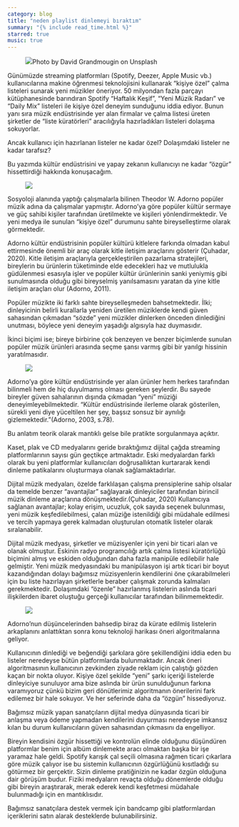 ```yaml
---
category: blog
title: "neden playlist dinlemeyi bıraktım"
summary: "{% include read_time.html %}"
starred: true
music: true
---
```


<figure><img src="https://miro.medium.com/max/10232/1*awoNoUTZiY4LXBE8b9gpvA.jpeg" />Photo by David Grandmougin on Unsplash</figure>

Günümüzde streaming platformları (Spotify, Deezer, Apple Music vb.) kullanıcılarına makine öğrenmesi teknolojisini kullanarak “kişiye özel” çalma listeleri sunarak yeni müzikler öneriyor. 50 milyondan fazla parçayı kütüphanesinde barındıran Spotify “Haftalık Keşif”, “Yeni Müzik Radarı” ve “Daily Mix” listeleri ile kişiye özel deneyim sunduğunu iddia ediyor. Bunun yanı sıra müzik endüstrisinde yer alan firmalar ve çalma listesi üreten şirketler de “liste küratörleri” aracılığıyla hazırladıkları listeleri dolaşıma sokuyorlar.

Ancak kullanıcı için hazırlanan listeler ne kadar özel? Dolaşımdaki listeler ne kadar tarafsız?

Bu yazımda kültür endüstrisini ve yapay zekanın kullanıcıyı ne kadar “özgür” hissettirdiği hakkında konuşacağım.

<figure><img src="../../../i/filler.png" /></figure>

Sosyoloji alanında yaptığı çalışmalarla bilinen Theodor W. Adorno popüler müzik adına da çalışmalar yapmıştır. Adorno’ya göre popüler kültür sermaye ve güç sahibi kişiler tarafından üretilmekte ve kişileri yönlendirmektedir. Ve yeni medya ile sunulan “kişiye özel” durumunu sahte bireyselleştirme olarak görmektedir.

Adorno kültür endüstrisinin popüler kültürü kitlelere farkında olmadan kabul ettirmesinde önemli bir araç olarak kitle iletişim araçlarını gösterir (Çuhadar, 2020). Kitle iletişim araçlarıyla gerçekleştirilen pazarlama stratejileri, bireylerin bu ürünlerin tüketiminde elde edecekleri haz ve mutlulukla güdülenmesi esasıyla işler ve popüler kültür ürünlerinin sanki yeniymiş gibi sunulmasında olduğu gibi bireyselmiş yanılsamasını yaratan da yine kitle iletişim araçları olur (Adorno, 2011).

Popüler müzikte iki farklı sahte bireyselleşmeden bahsetmektedir. İlki; dinleyicinin belirli kurallarla yeniden üretilen müziklerde kendi güven sahasından çıkmadan “sözde” yeni müzikler dinlerken önceden dinlediğini unutması, böylece yeni deneyim yaşadığı algısıyla haz duymasıdır.

İkinci biçimi ise; bireye birbirine çok benzeyen ve benzer biçimlerde sunulan popüler müzik ürünleri arasında seçme şansı varmış gibi bir yanılgı hissinin yaratılmasıdır.

<figure><img src="../../i/filler.png" /></figure>

Adorno’ya göre kültür endüstrisinde yer alan ürünler hem herkes tarafından bilinmeli hem de hiç duyulmamış olması gereken şeylerdir. Bu sayede bireyler güven sahalarının dışında çıkmadan “yeni” müziği deneyimleyebilmektedir. “Kültür endüstrisinde ilerleme olarak gösterilen, sürekli yeni diye yüceltilen her şey, başsız sonsuz bir aynılığı gizlemektedir.”(Adorno, 2003, s.78).

Bu anlatım teorik olarak mantıklı gelse bile pratikte sorgulanmaya açıktır.

Kaset, plak ve CD medyalarını geride bıraktığımız dijital çağda streaming platformlarının sayısı gün geçtikçe artmaktadır. Eski medyalardan farklı olarak bu yeni platformlar kullanıcıları doğrusallıktan kurtararak kendi dinleme patikalarını oluşturmaya olanak sağlamaktadırlar.

Dijital müzik medyaları, özelde farklılaşan çalışma prensiplerine sahip olsalar da temelde benzer “avantajlar” sağlayarak dinleyiciler tarafından birincil müzik dinleme araçlarına dönüşmektedir.(Çuhadar, 2020) Kullanıcıya sağlanan avantajlar; kolay erişim, ucuzluk, çok sayıda seçenek bulunması, yeni müzik keşfedilebilmesi, çalan müziğe istenildiği gibi müdahale edilmesi ve tercih yapmaya gerek kalmadan oluşturulan otomatik listeler olarak sıralanabilir.

Dijital müzik medyası, şirketler ve müzisyenler için yeni bir ticari alan ve olanak olmuştur. Eskinin radyo programcılığı artık çalma listesi küratörlüğü biçimini almış ve eskiden olduğundan daha fazla manipüle edilebilir hale gelmiştir. Yeni müzik medyasındaki bu manipülasyon işi artık ticari bir boyut kazandığından dolayı bağımsız müzisyenlerin kendilerini öne çıkarabilmeleri için bu liste hazırlayan şirketlerle beraber çalışmak zorunda kalmaları gerekmektedir. Dolaşımdaki “özenle” hazırlanmış listelerin aslında ticari ilişkilerden ibaret oluştuğu gerçeği kullanıcılar tarafından bilinmemektedir.

<figure><img src="../../i/filler.png" /></figure>

Adorno’nun düşüncelerinden bahsedip biraz da kürate edilmiş listelerin arkaplanını anlattıktan sonra konu teknoloji harikası öneri algoritmalarına geliyor.

Kullanıcının dinlediği ve beğendiği şarkılara göre şekillendiğini iddia eden bu listeler neredeyse bütün platformlarda bulunmaktadır. Ancak öneri algoritmasının kullanıcının zevkinden ziyade reklam için çalıştığı gözden kaçan bir nokta oluyor. Kişiye özel şekilde “yeni” şarkı içeriği listelerde dinleyiciye sunuluyor ama bize aslında bir ürün sunulduğunun farkına varamıyoruz çünkü bizim geri dönütlerimiz algoritmanın önerilerini fark edilemez bir hale sokuyor. Ve her seferinde daha da “özgün” hissediyoruz.

Bağımsız müzik yapan sanatçıların dijital medya dünyasında ticari bir anlaşma veya ödeme yapmadan kendilerini duyurması neredeyse imkansız kılan bu durum kullanıcıların güven sahasından çıkmasını da engelliyor.

Bireyin kendisini özgür hissettiği ve kontrolün elinde olduğunu düşündüren platformlar benim için albüm dinlemekte aracı olmaktan başka bir işe yaramaz hale geldi. Spotify karışık çal seçili olmasına rağmen ticari çıkarlara göre müzik çalıyor ise bu sistemin kullanıcının özgürlüğünü kısıtladığı su götürmez bir gerçektir. Sizin dinleme pratiğinizin ne kadar özgün olduğuna dair görüşüm budur. Fiziki medyaların revaçta olduğu dönemlerde olduğu gibi bireyin araştırarak, merak ederek kendi keşfetmesi müdahale bulunmadığı için en mantıklısıdır.

Bağımsız sanatçılara destek vermek için bandcamp gibi platformlardan içeriklerini satın alarak desteklerde bulunabilirsiniz.